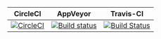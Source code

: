 | CircleCI | AppVeyor | Travis-CI |  
| -- | -- | -- |  
| [![CircleCI](https://circleci.com/bb/gfoidltests/continuous-integration-test/tree/master.svg?style=svg)](https://circleci.com/bb/gfoidltests/continuous-integration-test/tree/master) | [![Build status](https://ci.appveyor.com/api/projects/status/ramupu2tb0ksrxpb?svg=true)](https://ci.appveyor.com/project/GntherFoidl/continuous-integration-test) | [![Build Status](https://travis-ci.org/gfoidl/Continuous-Integration-Test.svg?branch=master)](https://travis-ci.org/gfoidl/Continuous-Integration-Test) |  
